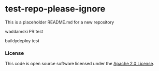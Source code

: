 
# test-repo-please-ignore

This is a placeholder README.md for a new repository

waddamski PR test

buildydeploy test

### License

This code is open source software licensed under the [Apache 2.0 License]("http://www.apache.org/licenses/LICENSE-2.0.html").
